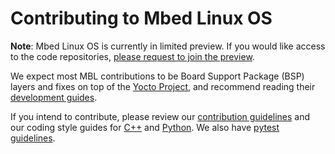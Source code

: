 # Contributing to Mbed Linux OS

<span class="notes">**Note**: Mbed Linux OS is currently in limited preview. If you would like access to the code repositories, [please request to join the preview](https://os.mbed.com/linux-os/).</span>

We expect most MBL contributions to be Board Support Package (BSP) layers and fixes on top of the [Yocto Project](https://www.yoctoproject.org/), and recommend reading their [development guides](https://www.yoctoproject.org/docs/).

<!--missing: Some docs on a development environment and how you can work on bits and pieces-->

If you intend to contribute, please review our [contribution guidelines](../develop-mbl/contribution-guidelines.html) and our coding style guides for [C++](../develop-mbl/c-coding-style-guide.html) and [Python](../develop-mbl/python-coding-style-guide.html). We also have [pytest guidelines](../develop-mbl/pytest-in-mbl.html).
